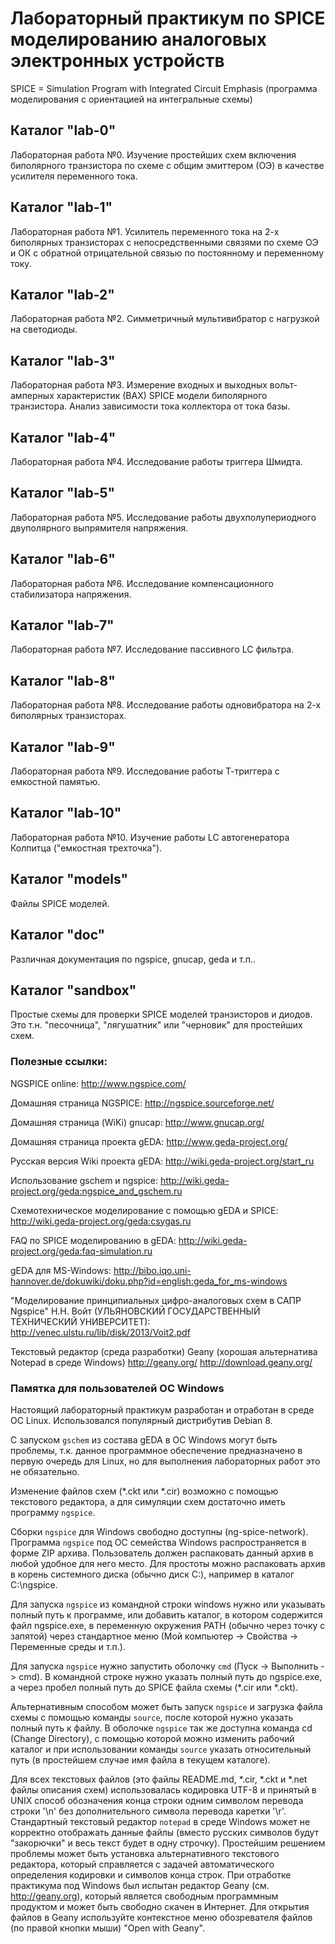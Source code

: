 # Лабораторный практикум по SPICE моделированию аналоговых электронных устройств
SPICE = Simulation Program with Integrated Circuit Emphasis
(программа моделирования с ориентацией на интегральные схемы)

## Каталог "lab-0"
Лабораторная работа №0.
Изучение простейших схем включения биполярного транзистора по схеме с общим
эмиттером (ОЭ) в качестве усилителя переменного тока.

## Каталог "lab-1"
Лабораторная работа №1.
Усилитель переменного тока на 2-х биполярных транзисторах с непосредственными
связями по схеме ОЭ и ОК с обратной отрицательной связью по постоянному
и переменному току.

## Каталог "lab-2"
Лабораторная работа №2.
Симметричный мультивибратор с нагрузкой на светодиоды.

## Каталог "lab-3"
Лабораторная работа №3.
Измерение входных и выходных вольт-амперных характеристик (ВАХ)
SPICE модели биполярного транзистора.
Анализ зависимости тока коллектора от тока базы.

## Каталог "lab-4"
Лабораторная работа №4.
Исследование работы триггера Шмидта.

## Каталог "lab-5"
Лабораторная работа №5.
Исследование работы двухполупериодного двуполярного выпрямителя напряжения.

## Каталог "lab-6"
Лабораторная работа №6.
Исследование компенсационного стабилизатора напряжения.

## Каталог "lab-7"
Лабораторная работа №7.
Исследование пассивного LC фильтра.

## Каталог "lab-8"
Лабораторная работа №8.
Исследование работы одновибратора на 2-х биполярных транзисторах.

## Каталог "lab-9"
Лабораторная работа №9.
Исследование работы Т-триггера с емкостной памятью.

## Каталог "lab-10"
Лабораторная работа №10.
Изучение работы LC автогенератора Колпитца ("емкостная трехточка").

## Каталог "models"
Файлы SPICE моделей.

## Каталог "doc"
Различная документация по ngspice, gnucap, geda и т.п..

## Каталог "sandbox"
Простые схемы для проверки SPICE моделей транзисторов и диодов.
Это т.н. "песочница", "лягушатник" или "черновик" для простейших схем.

### Полезные ссылки:
NGSPICE online: http://www.ngspice.com/

Домашняя страница NGSPICE: http://ngspice.sourceforge.net/

Домашняя страница (WiKi) gnucap: http://www.gnucap.org/

Домашняя страница проекта gEDA: http://www.geda-project.org/

Русская версия Wiki проекта gEDA: http://wiki.geda-project.org/start_ru

Использование gschem и ngspice:
http://wiki.geda-project.org/geda:ngspice_and_gschem.ru 

Схемотехническое моделирование с помощью gEDA и SPICE:
http://wiki.geda-project.org/geda:csygas.ru

FAQ по SPICE моделированию в gEDA:
http://wiki.geda-project.org/geda:faq-simulation.ru

gEDA для MS-Windows:
http://bibo.iqo.uni-hannover.de/dokuwiki/doku.php?id=english:geda_for_ms-windows

"Моделирование принципиальных цифро-аналоговых схем в САПР Ngspice"
Н.Н. Войт (УЛЬЯНОВСКИЙ ГОСУДАРСТВЕННЫЙ ТЕХНИЧЕСКИЙ УНИВЕРСИТЕТ):
http://venec.ulstu.ru/lib/disk/2013/Voit2.pdf

Текстовый редактор (среда разработки) Geany
(хорошая альтернатива Notepad в среде Windows)
http://geany.org/
http://download.geany.org/

### Памятка для пользователей ОС Windows

Настоящий лабораторный практикум разработан и отработан в среде ОС Linux.
Использовался популярный дистрибутив Debian 8.

С запуском `gschem` из состава gEDA в ОС Windows могут быть проблемы,
т.к. данное программное обеспечение предназначено в первую очередь
для Linux, но для выполнения лабораторных работ это не обязательно.

Изменение файлов схем (*.ckt или *.cir) возможно с помощью текстового редактора,
а для симуляции схем достаточно иметь программу `ngspice`.

Сборки `ngspice` для Windows свободно доступны (ng-spice-network).
Программа `ngspice` под ОС семейства Windows распространяется в форме ZIP архива.
Пользователь должен распаковать данный архив в любой удобное для него место.
Для простоты можно распаковать архив в корень системного диска (обычно диск C:),
например в каталог C:\ngspice.

Для запуска `ngspice` из командной строки windows нужно или указывать полный путь
к программе, или добавить каталог, в котором содержится файл ngspice.exe, в переменную
окружения PATH (обычно через точку с запятой) через стандартное меню
(Мой компьютер -> Свойства -> Переменные среды и т.п.).

Для запуска `ngspice` нужно запустить оболочку `cmd` (Пуск -> Выполнить -> cmd).
В командной строке нужно указать полный путь до ngspice.exe,
а через пробел полный путь до SPICE файла схемы (*.cir или *.ckt).

Альтернативным способом может быть запуск `ngspice` и загрузка файла схемы
с помощью команды `source`, после которой нужно указать полный путь к файлу.
В оболочке `ngspice` так же доступна команда cd (Change Directory), с помощью
которой можно изменить рабочий каталог и при использовании команды `source`
указать относительный путь (в простейшем случае имя файла в текущем каталоге).

Для всех текстовых файлов (это файлы README.md, *.cir, *.ckt и *.net
файлы описания схем) использовалась кодировка UTF-8 и принятый в UNIX
способ обозначения конца строки одним символом перевода строки '\n'
без дополнительного символа перевода каретки '\r'.
Стандартный текстовый редактор `notepad` в среде Windows может не
корректно отображать данные файлы (вместо русских символов будут "закорючки"
и весь текст будет в одну строчку).
Простейшим решением проблемы может быть установка альтернативного текстового
редактора, который справляется с задачей автоматического определения
кодировки и символов конца строк. При отработке практикума под Windows
был испытан редактор Geany (см. http://geany.org), который является
свободным программным продуктом и может быть свободно скачен в Интернет.
Для открытия файлов в Geany используйте контекстное меню обозревателя
файлов (по правой кнопки мыши) "Open with Geany".
